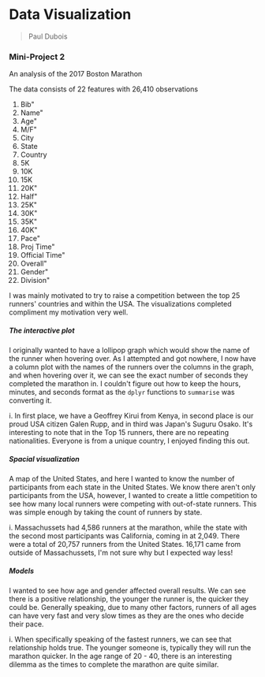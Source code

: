 # Data Visualization 

> Paul Dubois 

### Mini-Project 2

An analysis of the 2017 Boston Marathon

The data consists of 22 features with 26,410 observations
1. Bib"           
2. Name"
3. Age"           
4. M/F"  
5. City
6. State
7. Country
8. 5K            
9. 10K
10. 15K  
11. 20K"
12. Half"
13. 25K" 
14. 30K"
15. 35K"
16. 40K"
17. Pace"
18. Proj Time"
19. Official Time" 
20. Overall"      
21. Gender"     
22. Division"     

I was mainly motivated to try to raise a competition between the top 25 runners' countries and within the USA. The visualizations completed compliment my motivation very well. 

##### The interactive plot
I originally wanted to have a lollipop graph which would show the name of the runner when hovering over. As I attempted and got nowhere, I now have a column plot with the names of the runners over the columns in the graph, and when hovering over it, we can see the exact number of seconds they completed the marathon in. I couldn't figure out how to keep the hours, minutes, and seconds format as the `dplyr` functions to `summarise` was converting it. 

i. In first place, we have a Geoffrey Kirui from Kenya, in second place is our proud USA citizen Galen Rupp, and in third was Japan's Suguru Osako. It's interesting to note that in the Top 15 runners, there are no repeating nationalities. Everyone is from a unique country, I enjoyed finding this out.

##### Spacial visualization 
A map of the United States, and here I wanted to know the number of participants from each state in the United States. We know there aren't only participants from the USA, however, I wanted to create a little competition to see how many local runners were competing with out-of-state runners. This was simple enough by taking the count of runners by state. 

i. Massachussets had 4,586 runners at the marathon, while the state with the second most participants was California, coming in at 2,049. There were a total of 20,757 runners from the United States. 16,171 came from outside of Massachussets, I'm not sure why but I expected way less!

##### Models
I wanted to see how age and gender affected overall results. We can see there is a positive relationship, the younger the runner is, the quicker they could be. Generally speaking, due to many other factors, runners of all ages can have very fast and very slow times as they are the ones who decide their pace. 

i. When specifically speaking of the fastest runners, we can see that relationship holds true. The younger someone is, typically they will run the marathon quicker. In the age range of 20 - 40, there is an interesting dilemma as the times to complete the marathon are quite similar. 


